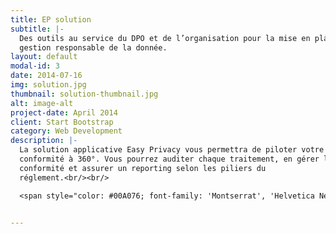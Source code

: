 ```yaml
---
title: EP solution
subtitle: |-
  Des outils au service du DPO et de l’organisation pour la mise en place d’une
  gestion responsable de la donnée.
layout: default
modal-id: 3
date: 2014-07-16
img: solution.jpg
thumbnail: solution-thumbnail.jpg
alt: image-alt
project-date: April 2014
client: Start Bootstrap
category: Web Development
description: |-
  La solution applicative Easy Privacy vous permettra de piloter votre
  conformité à 360°. Vous pourrez auditer chaque traitement, en gérer la
  conformité et assurer un reporting selon les piliers du
  réglement.<br/><br/>

  <span style="color: #00A076; font-family: 'Montserrat', 'Helvetica Neue', Helvetica, Arial, sans-serif'">En cours de développement</span>


---
```


